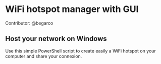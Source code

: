 # WiFi hotspot manager with GUI
Contributor: @begarco

## Host your network on Windows
Use this simple PowerShell script to create easily a WiFi hotspot on your computer and share your connexion.
